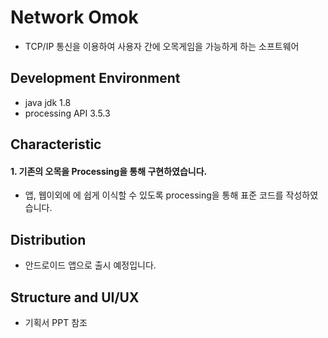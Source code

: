 # Network Omok

* TCP/IP 통신을 이용하여 사용자 간에 오목게임을 가능하게 하는 소프트웨어

## Development Environment

* java jdk 1.8
* processing API 3.5.3

## Characteristic

#### 1. 기존의 오목을 Processing을 통해 구현하였습니다. 

* 앱, 웹이외에 에 쉽게 이식할 수 있도록 processing을 통해 표준 코드를 작성하였습니다. 

## Distribution

* 안드로이드 앱으로 출시 예정입니다.

## Structure and UI/UX

* 기획서 PPT 참조 


